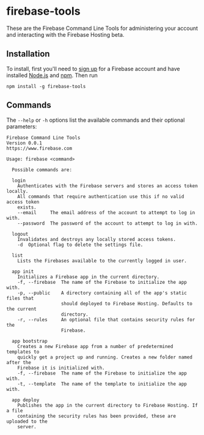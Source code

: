 firebase-tools
============

These are the Firebase Command Line Tools for administering your account and interacting with the Firebase Hosting beta.

## Installation
To install, first you'll need to [sign up](https://www.firebase.com/signup/) for a Firebase account and have installed [Node.js](http://nodejs.org/) and [npm](https://npmjs.org/). Then run
```shell
npm install -g firebase-tools
```
## Commands
The `--help` or `-h` options list the available commands and their optional parameters:

```shell
Firebase Command Line Tools
Version 0.0.1
https://www.firebase.com

Usage: firebase <command>

  Possible commands are:

  login
    Authenticates with the Firebase servers and stores an access token locally.
    All commands that require authentication use this if no valid access token
    exists.
    --email     The email address of the account to attempt to log in with.
    --password  The password of the account to attempt to log in with.

  logout
    Invalidates and destroys any locally stored access tokens.
    -d  Optional flag to delete the settings file.

  list
    Lists the Firebases available to the currently logged in user.

  app init
    Initializes a Firebase app in the current directory.
    -f, --firebase  The name of the Firebase to initialize the app with.
    -p, --public    A directory containing all of the app's static files that
                    should deployed to Firebase Hosting. Defaults to the current
                    directory.
    -r, --rules     An optional file that contains security rules for the
                    Firebase.

  app bootstrap
    Creates a new Firebase app from a number of predetermined templates to
    quickly get a project up and running. Creates a new folder named after the
    Firebase it is initialized with.
    -f, --firebase  The name of the Firebase to initialize the app with.
    -t, --template  The name of the template to initialize the app with.

  app deploy
    Publishes the app in the current directory to Firebase Hosting. If a file
    containing the security rules has been provided, these are uploaded to the
    server.
```
